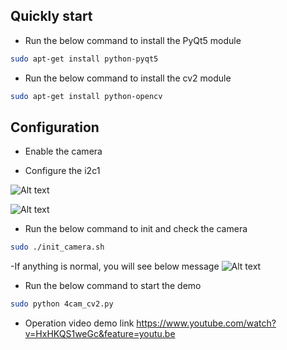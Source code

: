 ## Quickly start
  - Run the below command to install the PyQt5 module
  ```Bash
  sudo apt-get install python-pyqt5
  ```
  - Run the below command to install the cv2 module
  ```Bash
  sudo apt-get install python-opencv
  ```

## Configuration
- Enable the camera 

- Configure the i2c1 

![Alt text](https://github.com/ArduCAM/RaspberryPi/blob/master/data/cfg_i2c1_1.png)

![Alt text](https://github.com/ArduCAM/RaspberryPi/blob/master/data/cfg_i2c1_2.png)

- Run the below command to init and check the camera
```Bash
sudo ./init_camera.sh
```
-If anything is normal, you will see below message
![Alt text](https://github.com/ArduCAM/RaspberryPi/blob/master/data/check_msg.png)

- Run the below command to start the demo
```Bash
sudo python 4cam_cv2.py
```
- Operation video demo link
 https://www.youtube.com/watch?v=HxHKQS1weGc&feature=youtu.be
  
